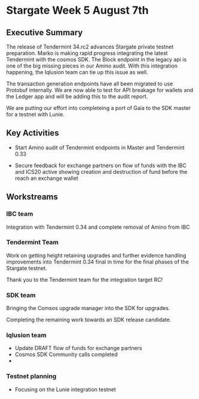 # Stargate Week 5 August 7th

## Executive Summary
The release of Tendermint 34.rc2 advances Stargate private testnet preparation. Marko is making rapid progress integrating the latest Tendermint with the cosmos SDK. The Block endpoint in the legacy api is one of the big missing pieces in our Amino audit. With this integration happening, the Iqlusion team can tie up this issue as well.

The transaction generation endpoints have all been migrated to use Protobuf internally. We are now able to test for API breakage for wallets and the Ledger app and will be adding this to the audit report.

We are putting our effort into completeing a port of Gaia to the SDK master for a testnet with Lunie.


## Key Activities
* Start Amino audit of Tendermint endpoints in Master and Tendermint 0.33

* Secure feedback for exchange partners on flow of funds with the IBC and ICS20 active showing creation and destruction of fund before the reach an exchange wallet


## Workstreams


### IBC team

Integration with Tendermint 0.34 and complete removal of Amino from IBC

### Tendermint Team

Work on getting height retaining upgrades and further evidence handling improvements into Tendermint 0.34 final in time for the final phases of the Stargate testnet.

Thank you to the Tendermint team for the integration target RC!


### SDK team

Bringing the Comsos upgrade manager into the SDK for upgrades.

Completing the remaining work towards an SDK release candidate.


### Iqlusion team

* Update DRAFT flow of funds for exchange partners
* Cosmos SDK Community calls completed
* 

### Testnet planning

* Focusing on the Lunie integration testnet